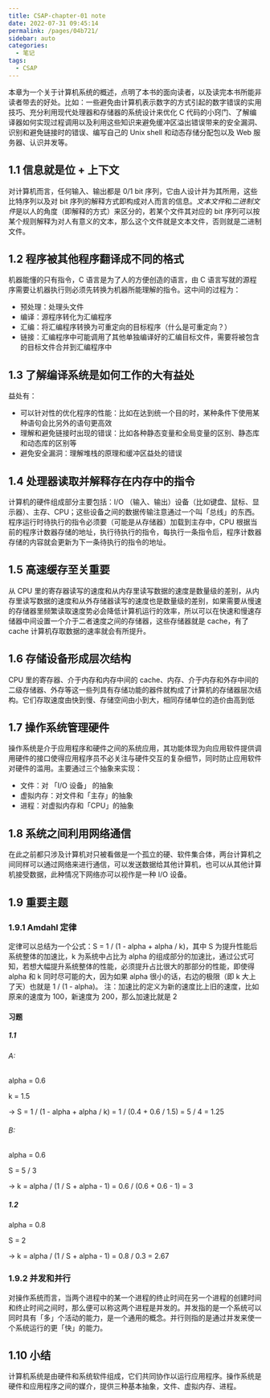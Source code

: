 ```yaml
---
title: CSAP-chapter-01 note
date: 2022-07-31 09:45:14
permalink: /pages/04b721/
sidebar: auto
categories:
  - 笔记
tags:
  - CSAP
---
```


本章为一个关于计算机系统的概述，点明了本书的面向读者，以及读完本书所能非读者带去的好处。比如：一些避免由计算机表示数字的方式引起的数字错误的实用技巧、充分利用现代处理器和存储器的系统设计来优化 C 代码的小窍门、了解编译器如何实现过程调用以及利用这些知识来避免缓冲区溢出错误带来的安全漏洞、识别和避免链接时的错误、编写自己的 Unix shell 和动态存储分配包以及 Web 服务器、认识并发等。

## 1.1 信息就是位 + 上下文

对计算机而言，任何输入、输出都是 0/1 bit 序列，它由人设计并为其所用，这些比特序列以及对 bit 序列的解释方式即构成对人而言的信息。*文本文件*和*二进制文件*是以人的角度（即解释的方式）来区分的，若某个文件其对应的 bit 序列可以按某个规则解释为对人有意义的文本，那么这个文件就是文本文件，否则就是二进制文件。

## 1.2 程序被其他程序翻译成不同的格式

机器能懂的只有指令，C 语言是为了人的方便创造的语言，由 C 语言写就的源程序需要让机器执行则必须先转换为机器所能理解的指令。这中间的过程为：

- 预处理：处理头文件
- 编译：源程序转化为汇编程序
- 汇编：将汇编程序转换为可重定向的目标程序（什么是可重定向？）
- 链接：汇编程序中可能调用了其他单独编译好的汇编目标文件，需要将被包含的目标文件合并到汇编程序中

## 1.3 了解编译系统是如何工作的大有益处

益处有：

- 可以针对性的优化程序的性能：比如在达到统一个目的时，某种条件下使用某种语句会比另外的语句更高效
- 理解和避免链接时出现的错误：比如各种静态变量和全局变量的区别、静态库和动态库的区别等
- 避免安全漏洞：理解堆栈的原理和缓冲区益处的错误

## 1.4 处理器读取并解释存在内存中的指令

计算机的硬件组成部分主要包括：I/O （输入、输出）设备（比如键盘、鼠标、显示器）、主存、CPU；这些设备之间的数据传输注意通过一个叫「总线」的东西。程序运行时待执行的指令必须要（可能是从存储器）加载到主存中，CPU 根据当前的程序计数器存储的地址，执行待执行的指令，每执行一条指令后，程序计数器存储的内容就会更新为下一条待执行的指令的地址。

## 1.5 高速缓存至关重要

从 CPU 里的寄存器读写的速度和从内存里读写数据的速度是数量级的差别，从内存里读写数据的速度和从外存储器读写的速度也是数量级的差别，如果需要从慢速的存储器里频繁读取速度势必会降低计算机运行的效率，所以可以在快速和慢速存储器中间设置一个介于二者速度之间的存储器，这些存储器就是 cache，有了 cache 计算机存取数据的速率就会有所提升。

## 1.6 存储设备形成层次结构

CPU 里的寄存器、介于内存和内存中间的 cache、内存、介于内存和外存中间的二级存储器、外存等这一些列具有存储功能的器件就构成了计算机的存储器层次结构。它们存取速度由快到慢、存储空间由小到大，相同存储单位的造价由高到低

## 1.7 操作系统管理硬件

操作系统是介于应用程序和硬件之间的系统应用，其功能体现为向应用软件提供调用硬件的接口使得应用程序员不必关注与硬件交互的复杂细节，同时防止应用软件对硬件的滥用。主要通过三个抽象来实现：

- 文件：对 「I/O 设备」 的抽象
- 虚拟内存：对文件和「主存」的抽象
- 进程：对虚拟内存和「CPU」的抽象

## 1.8 系统之间利用网络通信

在此之前都只涉及计算机对只被看做是一个孤立的硬、软件集合体，两台计算机之间同样可以通过网络来进行通信，可以发送数据给其他计算机，也可以从其他计算机接受数据，此种情况下网络亦可以视作是一种 I/O 设备。

## 1.9 重要主题

### 1.9.1 Amdahl 定律

定律可以总结为一个公式：S = 1 / (1 - alpha + alpha / k)，其中 S 为提升性能后系统整体的加速比，k 为系统中占比为 alpha 的组成部分的加速比，通过公式可知，若想大幅提升系统整体的性能，必须提升占比很大的那部分的性能，即使得 alpha 和 k 同时尽可能的大，因为如果 alpha 很小的话，右边的极限（即 k 大上了天）也就是 1 / (1 - alpha)。
注：加速比的定义为新的速度比上旧的速度，比如原来的速度为 100，新速度为 200，那么加速比就是 2

#### 习题

##### 1.1

###### A:

alpha = 0.6

k = 1.5

-> S = 1 / (1 - alpha + alpha / k) = 1 / (0.4 + 0.6 / 1.5) = 5 / 4 = 1.25

###### B:

alpha = 0.6

S = 5 / 3

-> k = alpha / (1 / S + alpha - 1) = 0.6 / (0.6 + 0.6 - 1) = 3

##### 1.2

alpha = 0.8

S = 2

-> k = alpha / (1 / S + alpha - 1) = 0.8 / 0.3 = 2.67

### 1.9.2 并发和并行

对操作系统而言，当两个进程中的某一个进程的终止时间在另一个进程的创建时间和终止时间之间时，那么便可以称这两个进程是并发的。并发指的是一个系统可以同时具有「多」个活动的能力，是一个通用的概念。并行则指的是通过并发来使一个系统运行的更「快」的能力。

## 1.10 小结

计算机系统是由硬件和系统软件组成，它们共同协作以运行应用程序。操作系统是硬件和应用程序之间的媒介，提供三种基本抽象，文件、虚拟内存、进程。
